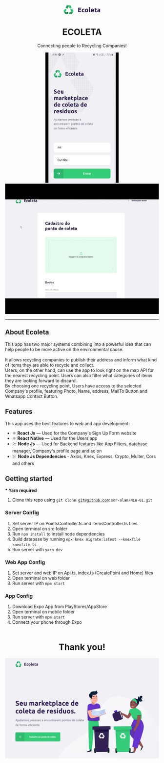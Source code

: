 <h1 align="center">
<br>
  <img src="readme_files/logo.svg" alt="ECOLETA" width="120">
<br>
<br>
ECOLETA
</h1>

<p align="center">Connecting people to Recycling Companies!</p>


<div align="center">
  <img src="readme_files/1.gif" alt="Ecoleta" height="425">
  <img src="readme_files/2.gif" alt="Ecoleta" height="425">
</div>

<hr />

## About Ecoleta
This app has two major systems combining into a powerful idea that can help people to be more active on the environmental cause.
<br /> <br />
It allows recycling companies to publish their address and inform what kind of items they are able to recycle and collect.<br/> Users, on the other hand, can use the app to look right on the map API for the nearest recycling point. Users can also filter what categories of items they are looking forward to discard.<br/>
By choosing one recycling point, Users have access to the selected Company's profile, featuring Photo, Name, address, MailTo Button and Whatsapp Contact Button.

## Features
This app uses the best features to web and app development:

- ⚛️ **React Js** — Used for the Company's Sign Up Form website
- ⚛️ **React Native** — Used for the Users app
- 💹 **Node Js** — Used for Backend features like App Filters, database manager, Company's profile page and so on
- 💹 **Node Js Dependencies** - Axios, Knex, Express, Crypto, Multer, Cors and others

## Getting started
<b>* Yarn required</b><br/>
1. Clone this repo using <code>git clone git@github.com:sor-alan/NLW-01.git</code>

### Server Config
1. Set server IP on PointsController.ts and itemsController.ts files<br/>
2. Open terminal on src folder <br/>
3. Run <code>npm install</code> to install node dependencies <br/>
4. Build database by running <code>npx knex migrate:latest --knexfile knexfile.ts</code><br/>
5. Run server with <code>yarn dev</code>

### Web App Config
1. Set server and web IP on Api.ts, index.ts (CreatePoint and Home) files<br/>
2. Open terminal on web folder <br/>
3. Run server with <code>npm start</code>

### App Config
1. Download Expo App from PlayStores/AppStore <br/>
2. Open terminal on mobile folder <br/>
3. Run server with <code>npm start</code><br/>
4. Connect your phone through Expo<br/><br/>

<h1 align="center">
Thank you!
</h1>
<div align="center">
  <img src="readme_files/landing-page.png" alt="Ecoleta">
</div>
